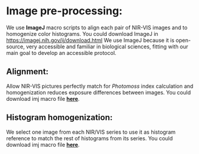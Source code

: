 # Image pre-processing:

We use **ImageJ** macro scripts to align each pair of NIR-VIS images and to
homogenize color histograms. You could download ImageJ in
<https://imagej.nih.gov/ij/download.html> We use ImageJ because it is
open-source, very accessible and familiar in biological sciences,
fitting with our main goal to develop an accessible protocol.

## Alignment:

Allow NIR-VIS pictures perfectly match for *Photomoss* index calculation
and homogenization reduces exposure differences between images. You could download imj macro file [**here**](https://github.com/mossmusgo/photomoss/blob/master/vignettes/vignette_ImageJ_preprocessing/Alignment_Process_Folder_v2.ijm).


## Histogram homogenization:

We select one image from each NIR/VIS series to use it as histogram
reference to match the rest of histograms from its series. You could download imj macro file [**here**](https://github.com/mossmusgo/photomoss/blob/master/vignettes/vignette_ImageJ_preprocessing/Histomatch_Process_Folder.ijm).

